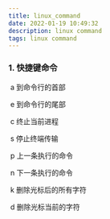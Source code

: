 ```yaml
---
title: linux_command
date: 2022-01-19 10:49:32
description: linux command
tags: linux command
---
```


### 1. 快捷键命令

​	<Ctrl>a 到命令行的首部

​	<Ctrl>e 到命令行的尾部

​	<Ctrl>c 终止当前进程

​	<Ctrl>s 停止终端传输

​	<Ctrl>p 上一条执行的命令

​	<Ctrl>n 下一条执行的命令

​	<Ctrl>k 删除光标后的所有字符

​	<Ctrl>d 删除光标当前的字符
